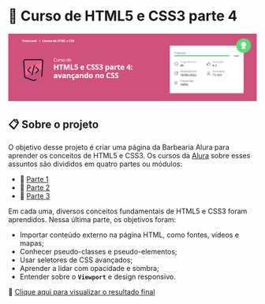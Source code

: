 # 🚀 Curso de HTML5 e CSS3 parte 4
![preview](https://github.com/nathaliagomes/alura-html5-css3/blob/main/.github/html5_css3_parte4_banner.PNG)

## 📋 Sobre o projeto

O objetivo desse projeto é criar uma página da Barbearia Alura para aprender os conceitos de HTML5 e CSS3. Os cursos da [Alura](https://www.alura.com.br/) 
sobre esses assuntos são divididos em quatro partes ou módulos:

* 🔗 [Parte 1](https://github.com/nathaliagomes/alura-html5-css3/tree/main/Parte%201%20-%20Crie%20uma%20p%C3%A1gina%20da%20Web)
* 🔗 [Parte 2](https://github.com/nathaliagomes/alura-html5-css3/tree/main/Parte%202%20-%20Posicionamento%2C%20listas%20e%20navegacao)
* 🔗 [Parte 3](https://github.com/nathaliagomes/alura-html5-css3/tree/main/Parte%203%20Trabalhando%20com%20formularios%20e%20tabelas)

Em cada uma, diversos conceitos fundamentais de HTML5 e CSS3 foram aprendidos. Nessa última parte, os objetivos foram:

* Importar conteúdo externo na página HTML, como fontes, vídeos e mapas;
* Conhecer pseudo-classes e pseudo-elementos;
* Usar seletores de CSS avançados;
* Aprender a lidar com opacidade e sombra;
* Entender sobre o **`Viewport`** e design responsivo.

🔗 [Clique aqui para visualizar o resultado final](https://nathaliagomes.github.io/alura-html5-css3)

